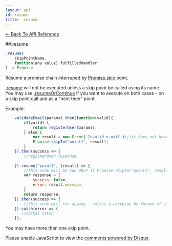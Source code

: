 ```yaml
---
layout: api
id: resume
title: .resume
---
```



[← Back To API Reference](/docs/api-reference.html)
<div class="api-code-section"><markdown>
##.resume

```js
.resume(
    skipPointName,
    function(any value) fulfilledHandler
) -> Promise
```

Resume a promise chain interruped by [Promise.skip](/docs/api/promise.skip.html) point.

[.resume](.) will not be executed unless a skip point be called using its name.
You may use [.resumeOrContinue](/docs/api/resumeOrContinue.html) if you want to execute on both cases - on a skip point 
call and as a "next then" point. 

Example:

```js
    validateEmail(params).then(function(valid){
        if(valid) {
            return registerUser(params);
        } else {
            var result = new Error('Invalid e-mail');//it does not have to be an error
            Promise.skipTo("point1", result);    
        }
    }).then(success => {
        //registerUser response
        
    }).resume("point1", (result) => {
        //this code will be run ONLY if Promise.skipTo("point1", result); be called!
        var response = {
            success: false,
            error: result.message,
        }
        return response;
    }).then(success => {
        //this code will run anyway - unless a excepion be thrown of course!
    }).catch(error => {
       //normal catch 
    });
```

You may have more than one skip point.

</markdown></div>

<div id="disqus_thread"></div>
<script type="text/javascript">
    var disqus_title = ".resume";
    var disqus_shortname = "bluebirdjs";
    var disqus_identifier = "disqus-id-resume";
    
    (function() {
        var dsq = document.createElement("script"); dsq.type = "text/javascript"; dsq.async = true;
        dsq.src = "//" + disqus_shortname + ".disqus.com/embed.js";
        (document.getElementsByTagName("head")[0] || document.getElementsByTagName("body")[0]).appendChild(dsq);
    })();
</script>
<noscript>Please enable JavaScript to view the <a href="https://disqus.com/?ref_noscript" rel="nofollow">comments powered by Disqus.</a></noscript>
